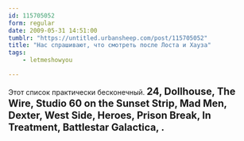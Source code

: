 ```yaml
---
id: 115705052
form: regular
date: 2009-05-31 14:51:00
tumblr: "https://untitled.urbansheep.com/post/115705052"
title: "Нас спрашивают, что смотреть после Лоста и Хауза"
tags:
    - letmeshowyou

---
```


<p>Этот список практически бесконечный. <strong style="font-size:1.4em;">24, Dollhouse, The Wire, Studio 60 on the Sunset Strip, Mad Men, Dexter, West Side, Heroes, Prison Break, In Treatment, Battlestar Galactica, .</strong></p>


